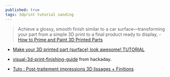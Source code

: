 ```yaml
---
published: true
tags: 3dprint tutorial sanding
---
```

> Achieve a glossy, smooth finish similar to a car surface—transforming your part from a simple 3D print to a final product ready to display, - [How to Prime and Paint 3D Printed Parts](https://formlabs.com/blog/how-to-prime-and-paint-3d-prints/)

- [Make your 3D printed part (surface) look awesome! TUTORIAL](https://www.youtube.com/watch?v=0vgynnYzo08)

- [visual-3d-print-finishing-guide](https://hackaday.com/2017/11/15/visual-3d-print-finishing-guide/) from hackaday.

- [Tuto : Post-traitement impressions 3D lissages + Finitions](https://www.youtube.com/watch?v=mKfcCjNLK_c)
